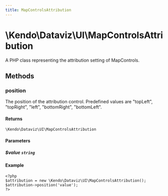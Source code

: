 ```yaml
---
title: MapControlsAttribution
---
```


# \Kendo\Dataviz\UI\MapControlsAttribution

A PHP class representing the attribution setting of MapControls.


## Methods

### position
The position of the attribution control. Predefined values are "topLeft", "topRight", "left", "bottomRight", "bottomLeft".

#### Returns
`\Kendo\Dataviz\UI\MapControlsAttribution`

#### Parameters

##### $value `string`



#### Example 
    <?php
    $attribution = new \Kendo\Dataviz\UI\MapControlsAttribution();
    $attribution->position('value');
    ?>

